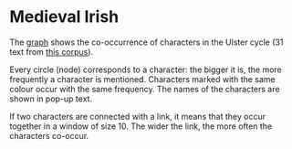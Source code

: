 # Medieval Irish

The [graph](http://ancatmara.github.io/old_irish_project/) shows the co-occurrence of characters in the Ulster cycle (31 text from [this corpus](https://github.com/ancatmara/old_irish_corpora/tree/master/ulster/lemmatized)). 

Every circle (node) corresponds to a character: the bigger it is, the more frequently a character is mentioned. Characters marked with the same colour occur with the same frequency. The names of the characters are shown in pop-up text. 

If two characters are connected with a link, it means that they occur together in a window of size 10. The wider the link, the more often the characters co-occur.
